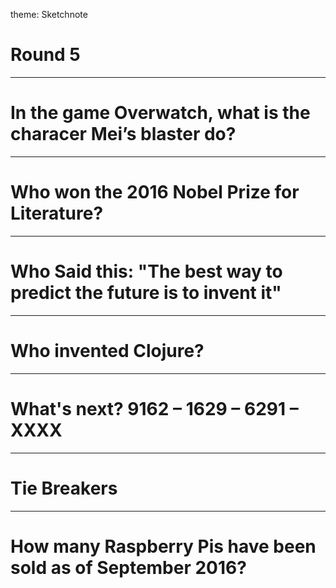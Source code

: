 theme: Sketchnote

# Round 5

---

# In the game Overwatch, what is the characer Mei’s blaster do?

---

# Who won the 2016 Nobel Prize for Literature?

---

# Who Said this: "The best way to predict the future is to invent it"

---

# Who invented Clojure?

---

# What's next? 9162 – 1629 – 6291 – XXXX

---

# Tie Breakers

---

# How many Raspberry Pis have been sold as of September 2016?



